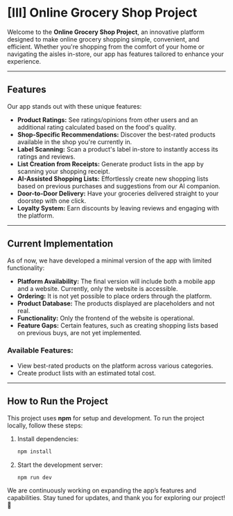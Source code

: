 # [III] Online Grocery Shop Project

Welcome to the **Online Grocery Shop Project**, an innovative platform designed to make online grocery shopping simple, convenient, and efficient. Whether you're shopping from the comfort of your home or navigating the aisles in-store, our app has features tailored to enhance your experience.

---

## Features

Our app stands out with these unique features:

- **Product Ratings:** See ratings/opinions from other users and an additional rating calculated based on the food's quality.
- **Shop-Specific Recommendations:** Discover the best-rated products available in the shop you're currently in.
- **Label Scanning:** Scan a product's label in-store to instantly access its ratings and reviews.
- **List Creation from Receipts:** Generate product lists in the app by scanning your shopping receipt.
- **AI-Assisted Shopping Lists:** Effortlessly create new shopping lists based on previous purchases and suggestions from our AI companion.
- **Door-to-Door Delivery:** Have your groceries delivered straight to your doorstep with one click.
- **Loyalty System:** Earn discounts by leaving reviews and engaging with the platform.

---

## Current Implementation

As of now, we have developed a minimal version of the app with limited functionality:

- **Platform Availability:** The final version will include both a mobile app and a website. Currently, only the website is accessible.
- **Ordering:** It is not yet possible to place orders through the platform.
- **Product Database:** The products displayed are placeholders and not real.
- **Functionality:** Only the frontend of the website is operational.
- **Feature Gaps:** Certain features, such as creating shopping lists based on previous buys, are not yet implemented.

### Available Features:
- View best-rated products on the platform across various categories.
- Create product lists with an estimated total cost.

---

## How to Run the Project

This project uses **npm** for setup and development. To run the project locally, follow these steps:

1. Install dependencies:
   ```bash
   npm install
   ```
2.	Start the development server:
    ```bash
    npm run dev
    ```
We are continuously working on expanding the app’s features and capabilities. Stay tuned for updates, and thank you for exploring our project! 🚀